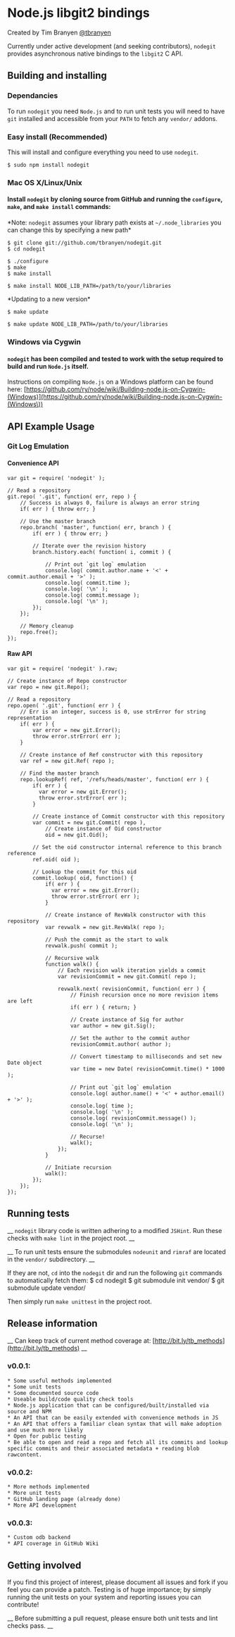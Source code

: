 Node.js libgit2 bindings
=======================

Created by Tim Branyen [@tbranyen](http://twitter.com/tbranyen)

Currently under active development (and seeking contributors), `nodegit` provides asynchronous native bindings to the `libgit2` C API.

Building and installing
-----------------------

### Dependancies ###
To run `nodegit` you need `Node.js` and to run unit tests you will need to have `git` installed and accessible from your `PATH` to fetch any `vendor/` addons.

### Easy install (Recommended) ###
This will install and configure everything you need to use `nodegit`.

    $ sudo npm install nodegit

### Mac OS X/Linux/Unix ###

#### Install `nodegit` by cloning source from __GitHub__ and running the `configure`, `make`, and `make install` commands: ####
\*Note: `nodegit` assumes your library path exists at `~/.node_libraries` you can change this by specifying a new path\*
    
    $ git clone git://github.com/tbranyen/nodegit.git
    $ cd nodegit

    $ ./configure
    $ make
    $ make install
    
    $ make install NODE_LIB_PATH=/path/to/your/libraries

\*Updating to a new version\*

    $ make update

    $ make update NODE_LIB_PATH=/path/to/your/libraries

### Windows via Cygwin ###

#### `nodegit` has been compiled and tested to work with the setup required to build and run `Node.js` itself. ####

Instructions on compiling `Node.js` on a Windows platform can be found here:
[https://github.com/ry/node/wiki/Building-node.js-on-Cygwin-(Windows)](https://github.com/ry/node/wiki/Building-node.js-on-Cygwin-(Windows\))

API Example Usage
-----------------

### Git Log Emulation ###

#### Convenience API ####

    var git = require( 'nodegit' );
    
    // Read a repository
    git.repo( '.git', function( err, repo ) {
        // Success is always 0, failure is always an error string
        if( err ) { throw err; }

        // Use the master branch
        repo.branch( 'master', function( err, branch ) {
            if( err ) { throw err; }

            // Iterate over the revision history
            branch.history.each( function( i, commit ) {

                // Print out `git log` emulation
                console.log( commit.author.name + '<' + commit.author.email + '>' );
                console.log( commit.time );
                console.log( '\n' );
                console.log( commit.message );
                console.log( '\n' );
            });
        });

        // Memory cleanup
        repo.free();
    });

#### Raw API ####

    var git = require( 'nodegit' ).raw;
    
    // Create instance of Repo constructor
    var repo = new git.Repo();

    // Read a repository
    repo.open( '.git', function( err ) {
        // Err is an integer, success is 0, use strError for string representation
        if( err ) {
            var error = new git.Error();
            throw error.strError( err );
        }

        // Create instance of Ref constructor with this repository
        var ref = new git.Ref( repo );
        
        // Find the master branch
        repo.lookupRef( ref, '/refs/heads/master', function( err ) {
            if( err ) {
              var error = new git.Error();
              throw error.strError( err );
            }

            // Create instance of Commit constructor with this repository
            var commit = new git.Commit( repo ),
                // Create instance of Oid constructor
                oid = new git.Oid();

            // Set the oid constructor internal reference to this branch reference
            ref.oid( oid );

            // Lookup the commit for this oid
            commit.lookup( oid, function() {
                if( err ) {
                  var error = new git.Error();
                  throw error.strError( err );
                }

                // Create instance of RevWalk constructor with this repository
                var revwalk = new git.RevWalk( repo );

                // Push the commit as the start to walk
                revwalk.push( commit );

                // Recursive walk
                function walk() {
                    // Each revision walk iteration yields a commit
                    var revisionCommit = new git.Commit( repo );

                    revwalk.next( revisionCommit, function( err ) {
                        // Finish recursion once no more revision items are left
                        if( err ) { return; }

                        // Create instance of Sig for author
                        var author = new git.Sig();

                        // Set the author to the commit author
                        revisionCommit.author( author );

                        // Convert timestamp to milliseconds and set new Date object
                        var time = new Date( revisionCommit.time() * 1000 );

                        // Print out `git log` emulation
                        console.log( author.name() + '<' + author.email() + '>' );
                        console.log( time );
                        console.log( '\n' );
                        console.log( revisionCommit.message() );
                        console.log( '\n' );

                        // Recurse!
                        walk();
                    });
                }

                // Initiate recursion
                walk():
            });
        });
    });

Running tests
-------------

__ `nodegit` library code is written adhering to a modified `JSHint`. Run these checks with `make lint` in the project root. __

__ To run unit tests ensure the submodules `nodeunit` and `rimraf` are located in the `vendor/` subdirectory. __

If they are not, `cd` into the `nodegit` dir and run the following `git` commands to automatically fetch them:
    $ cd nodegit
    $ git submodule init vendor/
    $ git submodule update vendor/

Then simply run `make unittest` in the project root.

Release information
-------------------

__ Can keep track of current method coverage at: [http://bit.ly/tb_methods](http://bit.ly/tb_methods) __

### v0.0.1: ###
    * Some useful methods implemented
    * Some unit tests
    * Some documented source code
    * Useable build/code quality check tools
    * Node.js application that can be configured/built/installed via source and NPM
    * An API that can be easily extended with convenience methods in JS
    * An API that offers a familiar clean syntax that will make adoption and use much more likely
    * Open for public testing
    * Be able to open and read a repo and fetch all its commits and lookup specific commits and their associated metadata + reading blob rawcontent.

### v0.0.2: ###
    * More methods implemented
    * More unit tests
    * GitHub landing page (already done)
    * More API development

### v0.0.3: ###
    * Custom odb backend
    * API coverage in GitHub Wiki

Getting involved
----------------

If you find this project of interest, please document all issues and fork if you feel you can provide a patch.  Testing is of huge importance; by simply running the unit tests on your system and reporting issues you can contribute!

__ Before submitting a pull request, please ensure both unit tests and lint checks pass. __
